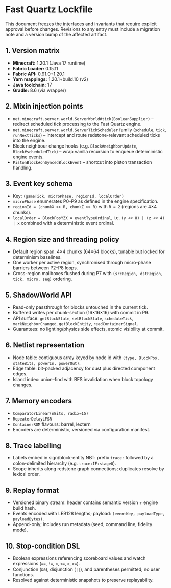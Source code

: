 # Fast Quartz Lockfile

This document freezes the interfaces and invariants that require explicit approval before changes. Revisions to any entry must include a migration note and a version bump of the affected artifact.

## 1. Version matrix
- **Minecraft:** 1.20.1 (Java 17 runtime)
- **Fabric Loader:** 0.15.11
- **Fabric API:** 0.91.0+1.20.1
- **Yarn mappings:** 1.20.1+build.10 (v2)
- **Java toolchain:** 17
- **Gradle:** 8.6 (via wrapper)

## 2. Mixin injection points
- `net.minecraft.server.world.ServerWorld#tick(BooleanSupplier)` – redirect scheduled tick processing to the Fast Quartz engine.
- `net.minecraft.server.world.ServerTickScheduler` family (`schedule`, `tick`, `runNextTicks`) – intercept and route redstone-relevant scheduled ticks into the engine.
- Block neighbour change hooks (e.g. `Block#neighborUpdate`, `Block#scheduledTick`) – wrap vanilla recursion to enqueue deterministic engine events.
- `PistonBlock#onSyncedBlockEvent` – shortcut into piston transaction handling.

## 3. Event key schema
- Key: `(gameTick, microPhase, regionId, localOrder)`
- `microPhase` enumerates P0–P9 as defined in the engine specification.
- `regionId = (chunkX >> R, chunkZ >> R)` with `R = 2` (regions are 4×4 chunks).
- `localOrder = BlockPosYZX ⊕ eventTypeOrdinal`, i.e. `(y << 8) | (z << 4) | x` combined with a deterministic event ordinal.

## 4. Region size and threading policy
- Default region span: 4×4 chunks (64×64 blocks), tunable but locked for determinism baselines.
- One worker per active region, synchronised through micro-phase barriers between P2–P8 loops.
- Cross-region mailboxes flushed during P7 with `(srcRegion, dstRegion, tick, micro, seq)` ordering.

## 5. ShadowWorld API
- Read-only passthrough for blocks untouched in the current tick.
- Buffered writes per chunk-section (16×16×16) with commit in P9.
- API surface: `getBlockState`, `setBlockState`, `scheduleTick`, `markNeighborChanged`, `getBlockEntity`, `readContainerSignal`.
- Guarantees: no lighting/physics side effects, atomic visibility at commit.

## 6. Netlist representation
- Node table: contiguous array keyed by node id with `(type, BlockPos, stateBits, powerIn, powerOut)`.
- Edge table: bit-packed adjacency for dust plus directed component edges.
- Island index: union–find with BFS invalidation when block topology changes.

## 7. Memory encoders
- `ComparatorLinear(nBits, radix=15)`
- `RepeaterDelayLFSR`
- `ContainerROM` flavours: barrel, lectern
- Encoders are deterministic, versioned via configuration manifest.

## 8. Trace labelling
- Labels embed in sign/block-entity NBT: prefix `trace:` followed by a colon-delimited hierarchy (e.g. `trace:IF:stage0`).
- Scope inherits along redstone graph connections; duplicates resolve by lexical order.

## 9. Replay format
- Versioned binary stream: header contains semantic version + engine build hash.
- Events encoded with LEB128 lengths; payload: `(eventKey, payloadType, payloadBytes)`.
- Append-only; includes run metadata (seed, command line, fidelity mode).

## 10. Stop-condition DSL
- Boolean expressions referencing scoreboard values and watch expressions (`==`, `!=`, `<`, `<=`, `>`, `>=`).
- Conjunction (`&&`), disjunction (`||`), and parentheses permitted; no user functions.
- Resolved against deterministic snapshots to preserve replayability.
